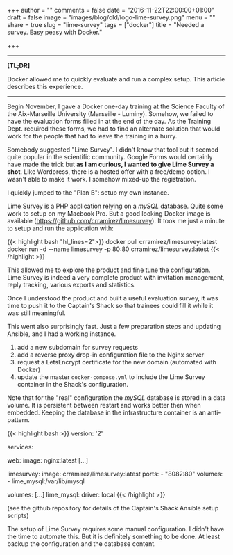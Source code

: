 +++
author = ""
comments = false
date = "2016-11-22T22:00:00+01:00"
draft = false
image = "images/blog/old/logo-lime-survey.png"
menu = ""
share = true
slug = "lime-survey"
tags = ["docker"]
title = "Needed a survey. Easy peasy with Docker."

+++

***

**[TL;DR]**

Docker allowed me to quickly evaluate and run a complex setup. This article describes this experience.

***

Begin November, I gave a Docker one-day training at the Science Faculty of the Aix-Marseille University (Marseille - Luminy). Somehow, we failed to have the evaluation forms filled in at the end of the day. As the Training Dept. required these forms, we had to find an alternate solution that would work for the people that had to leave the training in a hurry. 

Somebody suggested "Lime Survey". I didn't know that tool but it seemed quite popular in the scientific community. Google Forms would certainly have made the trick but **as I am curious, I wanted to give Lime Survey a shot**.
Like Wordpress, there is a hosted offer with a free/demo option. I wasn't able to make it work. I somehow mixed-up the registration.

I quickly jumped to the "Plan B": setup my own instance. 

Lime Survey is a PHP application relying on a _mySQL_ database. Quite some work to setup on my Macbook Pro. But a good looking Docker image is available (https://github.com/crramirez/limesurvey). It took me just a minute to setup and run the application with:

{{< highlight bash "hl_lines=2">}}
docker pull crramirez/limesurvey:latest
docker run -d --name limesurvey -p 80:80 crramirez/limesurvey:latest
{{< /highlight >}}

This allowed me to explore the product and fine tune the configuration. Lime Survey is indeed a very complete product with invitation management, reply tracking, various exports and statistics.

Once I understood the product and built a useful evaluation survey, it was time to push it to the Captain's Shack so that trainees could fill it while it was still meaningful.

This went also surprisingly fast. Just a few preparation steps and updating Ansible, and I had a working instance.

1. add a new subdomain for survey requests
2. add a reverse proxy drop-in configuration file to the Nginx server
3. request a LetsEncrypt certificate for the new domain (automated with Docker)
4. update the master `docker-compose.yml` to include the Lime Survey container in the Shack's configuration. 

Note that for the "real" configuration the _mySQL_ database is stored in a data volume. It is persistent between restart and works better then when embedded. Keeping the database in the infrastructure container is an anti-pattern.

{{< highlight bash >}}
version: '2'

services:

  web:
    image: nginx:latest
    [...]

  limesurvey:
    image:
      crramirez/limesurvey:latest
    ports:
      - "8082:80"
    volumes:
      - lime_mysql:/var/lib/mysql

volumes:
  [...]
  lime_mysql:
    driver: local
{{< /highlight >}}

(see the github repository for details of the Captain's Shack Ansible setup scripts)

The setup of Lime Survey requires some manual configuration. I didn't have the time to automate this. But it is definitely something to be done. At least backup the configuration and the database content.

